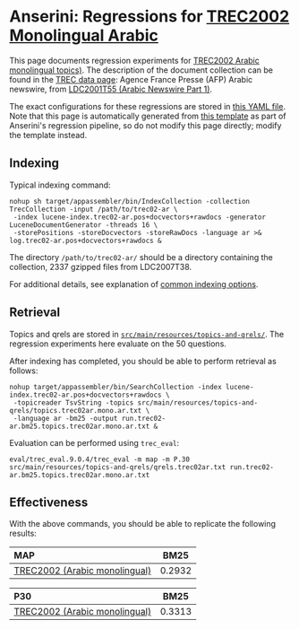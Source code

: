 # Anserini: Regressions for [TREC2002 Monolingual Arabic](https://trec.nist.gov/pubs/trec11/t11_proceedings.html)

This page documents regression experiments for [TREC2002 Arabic monolingual topics)](https://trec.nist.gov/pubs/trec11/t11_proceedings.html).
The description of the document collection can be found in the [TREC data page](https://trec.nist.gov/data/docs_noneng.html): Agence France Presse (AFP) Arabic newswire, from [LDC2001T55 (Arabic Newswire Part 1)](https://catalog.ldc.upenn.edu/LDC2001T55).

The exact configurations for these regressions are stored in [this YAML file](../src/main/resources/regression/trec02-ar.yaml).
Note that this page is automatically generated from [this template](../src/main/resources/docgen/templates/trec02-ar.template) as part of Anserini's regression pipeline, so do not modify this page directly; modify the template instead.

## Indexing

Typical indexing command:

```
nohup sh target/appassembler/bin/IndexCollection -collection TrecCollection -input /path/to/trec02-ar \
 -index lucene-index.trec02-ar.pos+docvectors+rawdocs -generator LuceneDocumentGenerator -threads 16 \
 -storePositions -storeDocvectors -storeRawDocs -language ar >& log.trec02-ar.pos+docvectors+rawdocs &
```

The directory `/path/to/trec02-ar/` should be a directory containing the collection, 2337 gzipped files from LDC2007T38.

For additional details, see explanation of [common indexing options](common-indexing-options.md).

## Retrieval

Topics and qrels are stored in [`src/main/resources/topics-and-qrels/`](../src/main/resources/topics-and-qrels/).
The regression experiments here evaluate on the 50 questions.

After indexing has completed, you should be able to perform retrieval as follows:

```
nohup target/appassembler/bin/SearchCollection -index lucene-index.trec02-ar.pos+docvectors+rawdocs \
 -topicreader TsvString -topics src/main/resources/topics-and-qrels/topics.trec02ar.mono.ar.txt \
 -language ar -bm25 -output run.trec02-ar.bm25.topics.trec02ar.mono.ar.txt &
```

Evaluation can be performed using `trec_eval`:

```
eval/trec_eval.9.0.4/trec_eval -m map -m P.30 src/main/resources/topics-and-qrels/qrels.trec02ar.txt run.trec02-ar.bm25.topics.trec02ar.mono.ar.txt
```

## Effectiveness

With the above commands, you should be able to replicate the following results:

MAP                                     | BM25      |
:---------------------------------------|-----------|
[TREC2002 (Arabic monolingual)](../src/main/resources/topics-and-qrels/topics.trec02ar.momo.ar.txt)| 0.2932    |


P30                                     | BM25      |
:---------------------------------------|-----------|
[TREC2002 (Arabic monolingual)](../src/main/resources/topics-and-qrels/topics.trec02ar.momo.ar.txt)| 0.3313    |
